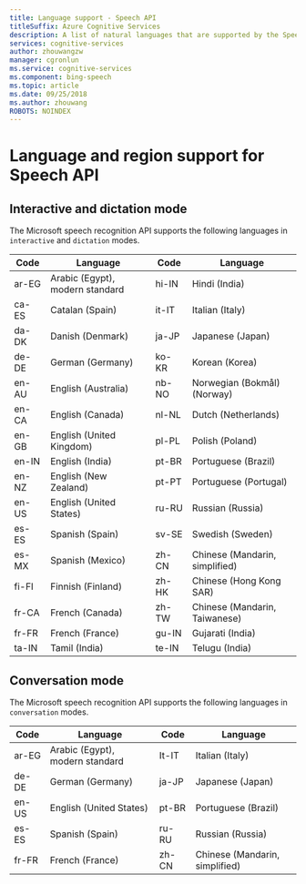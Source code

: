 ```yaml
---
title: Language support - Speech API
titleSuffix: Azure Cognitive Services
description: A list of natural languages that are supported by the Speech API.
services: cognitive-services
author: zhouwangzw
manager: cgronlun
ms.service: cognitive-services
ms.component: bing-speech
ms.topic: article
ms.date: 09/25/2018
ms.author: zhouwang
ROBOTS: NOINDEX
---
```

# Language and region support for Speech API

## Interactive and dictation mode

The Microsoft speech recognition API supports the following languages in `interactive` and `dictation` modes.

|Code | Language | Code | Language |
|-----|-----|-----|-----|
| ar-EG | Arabic (Egypt), modern standard | hi-IN | Hindi (India) |
| ca-ES | Catalan (Spain) | it-IT | Italian (Italy)  |
| da-DK | Danish (Denmark) | ja-JP | Japanese (Japan) |
| de-DE | German (Germany) |ko-KR | Korean (Korea) |
| en-AU | English (Australia) |nb-NO | Norwegian (Bokmål) (Norway)  |
| en-CA | English (Canada) | nl-NL | Dutch (Netherlands)   |
| en-GB | English (United Kingdom) |pl-PL | Polish (Poland) |
| en-IN | English (India) | pt-BR | Portuguese (Brazil)  |
| en-NZ | English (New Zealand) |pt-PT | Portuguese (Portugal)  |
| en-US | English (United States) | ru-RU | Russian (Russia) |
| es-ES | Spanish (Spain) | sv-SE | Swedish (Sweden) |
| es-MX | Spanish (Mexico) |zh-CN | Chinese (Mandarin, simplified)  |
| fi-FI | Finnish (Finland) |zh-HK | Chinese (Hong Kong SAR) |
| fr-CA | French (Canada) | zh-TW | Chinese (Mandarin, Taiwanese)|
| fr-FR | French (France) | gu-IN | Gujarati (India) |
| ta-IN |Tamil (India) | te-IN | Telugu (India) |

## Conversation mode

The Microsoft speech recognition API supports the following languages in `conversation` modes.

| Code | Language | Code | Language |
|-----|-----|-----|-----|
| ar-EG | Arabic (Egypt), modern standard | It-IT | Italian (Italy) |
| de-DE | German (Germany) | ja-JP | Japanese (Japan) |
| en-US | English (United States) | pt-BR | Portuguese (Brazil) |
| es-ES | Spanish (Spain) | ru-RU | Russian (Russia) |
| fr-FR | French (France) | zh-CN | Chinese (Mandarin, simplified) |
